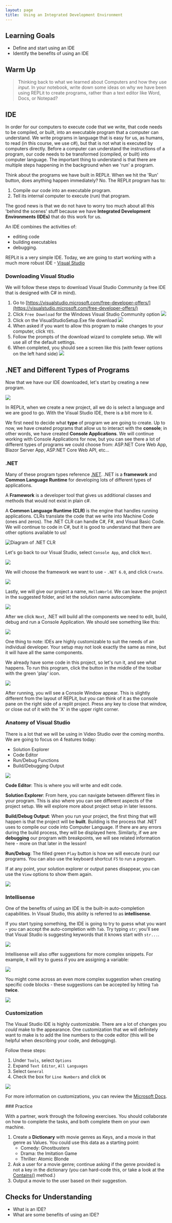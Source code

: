 ```yaml
---
layout: page
title:  Using an Integrated Development Environment
---
```


## Learning Goals
* Define and start using an IDE
* Identify the benefits of using an IDE

## Warm Up

> Thinking back to what we learned about Computers and how they use _input_. In your notebook, write down some ideas on why we have been using REPLit to create programs, rather than a text editor like Word, Docs, or Notepad?

## IDE
In order for our computers to execute code that we write, that code needs to be compiled, or built, into an executable program that a computer can understand.  We write programs in language that is easy for us, as humans, to read (in this course, we use c#), but that is not what is executed by computers directly.  Before a computer can understand the instructions of a program, our code needs to be transformed (compiled, or built) into computer language.  The important thing to understand is that there are multiple steps happening in the background when we 'run' a program.

Think about the programs we have built in REPLit.  When we hit the 'Run' button, does anything happen immediately? No.  The REPLit program has to:  
1. Compile our code into an executable program.
2. Tell its internal computer to execute (run) that program.

The good news is that we do not have to worry too much about all this 'behind the scenes' stuff because we have **Integrated Development Environments (IDEs)** that do this work for us. 

An IDE combines the activities of: 
- editing code 
- building executables
- debugging.

REPLit is a very simple IDE.  Today, we are going to start working with a much more robust IDE - [Visual Studio](https://visualstudio.microsoft.com/free-developer-offers/)

### Downloading Visual Studio
We will follow these steps to download Visual Studio Community (a free IDE that is designed with C# in mind).

1. Go to [https://visualstudio.microsoft.com/free-developer-offers/](https://visualstudio.microsoft.com/free-developer-offers/)
2. Click `Free Download` for the Windows Visual Studio Community option
![](/assets/images/module1/Week4/VisualStudioDownloadButton.png)
3. Click on the VisualStudioSetup.Exe file download
![](/assets/images/module1/Week4/EXEfiledownload.png)
4. When asked if you want to allow this program to make changes to your computer, click `YES`.
5. Follow the prompts of the download wizard to complete setup.  We will use all of the default settings.
6. When completed, you should see a screen like this (with fewer options on the left hand side)
![](/assets/images/module1/Week4/VisualStudioDownloaded.png)

## .NET and Different Types of Programs
Now that we have our IDE downloaded, let's start by creating a new program.

![](/assets/images/module1/Week4/CreateANewProject.png)

In REPLit, when we create a new project, all we do is select a language and we are good to go.  With the Visual Studio IDE, there is a bit more to it.

We first need to decide what **type** of program we are going to create. Up to now, we have created programs that allow us to interact with the **console**; in other words, we have created **Console Applications**.  We will continue working with Console Applications for now, but you can see there a lot of different types of programs we could choose from: ASP.NET Core Web App, Blazor Server App, ASP.NET Core Web API, etc...

### .NET
Many of these program types reference [.NET](https://dotnet.microsoft.com/en-us/learn/dotnet/what-is-dotnet-framework).  .NET is a **framework** and **Common Language Runtime** for developing lots of different types of applications.

A **Framework** is a developer tool that gives us additional classes and methods that would not exist in plain c#.

A **Common Language Runtime (CLR)** is the engine that handles running applications. CLRs translate the code that we write into Machine Code (ones and zeros).  The .NET CLR can handle C#, F#, and Visual Basic Code.  We will continue to code in C#, but it is good to understand that there are other options available to us!

![Diagram of .NET CLR](/assets/images/module1/Week4/NET-CLR.png)

Let's go back to our Visual Studio, select `Console App`, and click `Next`.

![](/assets/images/module1/Week4/ChooseANewProject.png)

We will choose the framework we want to use - `.NET 6.0`, and click `Create`.

![](/assets/images/module1/Week4/ChooseFrameworkCreate.png)

Lastly, we will give our project a name, `HelloWorld`.  We can leave the project in the suggested folder, and let the solution name autocomplete.

![](/assets/images/module1/Week4/NewProjectName.png)

After we click `Next`, .NET will build all the components we need to edit, build, debug and run a Console Application.  We should see something like this:

![](/assets/images/module1/Week4/HelloWorldCode.png)

One thing to note: IDEs are highly customizable to suit the needs of an individual developer.  Your setup may not look exactly the same as mine, but it will have all the same components.

We already have some code in this project, so let's run it, and see what happens.  To run this program, click the button in the middle of the toolbar with the green 'play' icon.

![](/assets/images/module1/Week4/HelloWorldConsole.png)

After running, you will see a Console Window appear.  This is slightly different from the layout of REPLit, but you can think of it as the console pane on the right side of a replit project. Press any key to close that window, or close out of it with the 'X' in the upper right corner.

### Anatomy of Visual Studio
There is a lot that we will be using in Video Studio over the coming months.  We are going to focus on 4 features today:
- Solution Explorer
- Code Editor
- Run/Debug Functions
- Build/Debugging Output

![](/assets/images/module1/Week4/AnatomyOfVisualStudio.png)

**Code Editor**: This is where you will write and edit code.

**Solution Explorer**: From here, you can navigate between different files in your program.  This is also where you can see different aspects of the project setup.  We will explore more about project setup in later lessons.

**Build/Debug Output**: When you run your project, the first thing that will happen is that the project will be **built**.  Building is the process that .NET uses to compile our code into Computer Language.  If there are any errors during the build process, they will be displayed here.  Similarly, if we are **debugging** our program with breakpoints, we will see related information here - more on that later in the lesson!

**Run/Debug**: The filled green `Play` button is how we will execute (run) our programs. You can also use the keyboard shortcut `F5` to run a program.

If at any point, your solution explorer or output panes disappear, you can use the `View` options to show them again.

![](/assets/images/module1/Week4/ViewOptions.png)

### Intellisense

One of the benefits of using an IDE is the built-in auto-completion capabilities.  In Visual Studio, this ability is referred to as **intellisense**.

If you start typing something, the IDE is going to try to guess what you want - you can accept the auto-completion with `Tab`.  Try typing `str`; you'll see that Visual Studio is suggesting keywords that it knows start with `str...`.

![](/assets/images/module1/Week4/IntellisenseString.png)

Intellisense will also offer suggestions for more complex snippets.  For example, it will try to guess if you are assigning a variable:

![](/assets/images/module1/Week4/IntellisenseAssignment.png)

You might come across an even more complex suggestion when creating specific code blocks - these suggestions can be accepted by hitting `Tab` **twice**.

![](/assets/images/module1/Week4/IntellisenseIf.png)

### Customization
The Visual Studio IDE is highly customizable.  There are a lot of changes you _could_ make to the appearance.  One customization that we will definitely want to make is to add the line numbers to the code editor (this will be helpful when describing your code, and debugging).

Follow these steps:
1. Under `Tools`, select `Options`
2. Expand `Text Editor`, `All Languages`
3. Select `General`
4. Check the box for `Line Numbers` and click `OK`

![](/assets/images/module1/Week4/LineNumberOption.png)

For more information on customizations, you can review the [Microsoft Docs](https://docs.microsoft.com/en-us/visualstudio/ide/personalizing-the-visual-studio-ide?view=vs-2022).

<section class='call-to-action' markdown='1'>
### Practice

With a partner, work through the following exercises.  You should collaborate on how to complete the tasks, and both complete them on your own machine.
1. Create a **Dictionary** with movie genres as Keys, and a movie in that genre as Values.  You could use this data as a starting point:
    * Comedy: Ghostbusters
    * Drama: the Imitation Game  
    * Thriller: Atomic Blonde
2. Ask a user for a movie genre; continue asking if the genre provided is not a key in the dictionary (you can hard-code this, or take a look at the [Contains()](https://www.geeksforgeeks.org/c-sharp-dictionary-containskey-method/) method.)
3. Output a movie to the user based on their suggestion.
   
</section>



## Checks for Understanding
* What is an IDE?
* What are some benefits of using an IDE?
